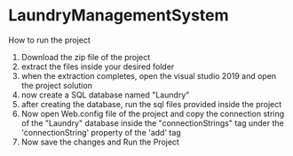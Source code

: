 # LaundryManagementSystem

How to run the project

1) Download the zip file of the project
2) extract the files inside your desired folder
3) when the extraction completes, open the visual studio 2019 and open the project solution
4) now create a SQL database named "Laundry"
5) after creating the database, run the sql files provided inside the project 
6) Now open Web.config file of the project and copy the connection string of the "Laundry" database inside the "connectionStrings" tag under the 'connectionString' property of the 'add' tag
7) Now save the changes and Run the Project

